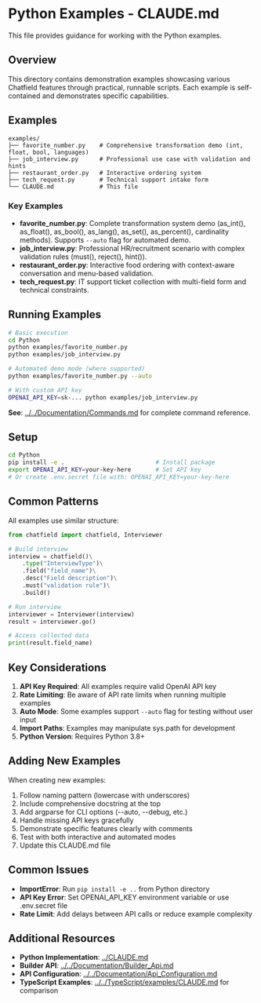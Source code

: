 # Python Examples - CLAUDE.md

This file provides guidance for working with the Python examples.

## Overview

This directory contains demonstration examples showcasing various Chatfield features through practical, runnable scripts. Each example is self-contained and demonstrates specific capabilities.

## Examples

```
examples/
├── favorite_number.py    # Comprehensive transformation demo (int, float, bool, languages)
├── job_interview.py      # Professional use case with validation and hints
├── restaurant_order.py   # Interactive ordering system
├── tech_request.py       # Technical support intake form
└── CLAUDE.md             # This file
```

### Key Examples

- **favorite_number.py**: Complete transformation system demo (as_int(), as_float(), as_bool(), as_lang(), as_set(), as_percent(), cardinality methods). Supports `--auto` flag for automated demo.
- **job_interview.py**: Professional HR/recruitment scenario with complex validation rules (must(), reject(), hint()).
- **restaurant_order.py**: Interactive food ordering with context-aware conversation and menu-based validation.
- **tech_request.py**: IT support ticket collection with multi-field form and technical constraints.

## Running Examples

```bash
# Basic execution
cd Python
python examples/favorite_number.py
python examples/job_interview.py

# Automated demo mode (where supported)
python examples/favorite_number.py --auto

# With custom API key
OPENAI_API_KEY=sk-... python examples/job_interview.py
```

**See**: [../../Documentation/Commands.md](../../Documentation/Commands.md) for complete command reference.

## Setup

```bash
cd Python
pip install -e .                          # Install package
export OPENAI_API_KEY=your-key-here       # Set API key
# Or create .env.secret file with: OPENAI_API_KEY=your-key-here
```

## Common Patterns

All examples use similar structure:

```python
from chatfield import chatfield, Interviewer

# Build interview
interview = chatfield()\
    .type("InterviewType")\
    .field("field_name")\
    .desc("Field description")\
    .must("validation rule")\
    .build()

# Run interview
interviewer = Interviewer(interview)
result = interviewer.go()

# Access collected data
print(result.field_name)
```

## Key Considerations

1. **API Key Required**: All examples require valid OpenAI API key
2. **Rate Limiting**: Be aware of API rate limits when running multiple examples
3. **Auto Mode**: Some examples support `--auto` flag for testing without user input
4. **Import Paths**: Examples may manipulate sys.path for development
5. **Python Version**: Requires Python 3.8+

## Adding New Examples

When creating new examples:

1. Follow naming pattern (lowercase with underscores)
2. Include comprehensive docstring at the top
3. Add argparse for CLI options (--auto, --debug, etc.)
4. Handle missing API keys gracefully
5. Demonstrate specific features clearly with comments
6. Test with both interactive and automated modes
7. Update this CLAUDE.md file

## Common Issues

- **ImportError**: Run `pip install -e ..` from Python directory
- **API Key Error**: Set OPENAI_API_KEY environment variable or use .env.secret file
- **Rate Limit**: Add delays between API calls or reduce example complexity

## Additional Resources

- **Python Implementation**: [../CLAUDE.md](../CLAUDE.md)
- **Builder API**: [../../Documentation/Builder_Api.md](../../Documentation/Builder_Api.md)
- **API Configuration**: [../../Documentation/Api_Configuration.md](../../Documentation/Api_Configuration.md)
- **TypeScript Examples**: [../../TypeScript/examples/CLAUDE.md](../../TypeScript/examples/CLAUDE.md) for comparison
